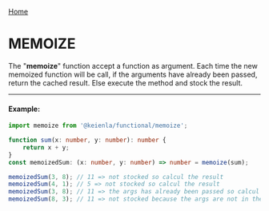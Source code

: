 [Home](./../../README.md)

# MEMOIZE

The "**memoize**" function accept a function as argument. Each time the new memoized function will be call, if the arguments have already been passed, return the cached result. Else execute the method and stock the result.

---

#### Example:

```typescript
import memoize from '@keienla/functional/memoize';

function sum(x: number, y: number): number {
    return x + y;
}
const memoizedSum: (x: number, y: number) => number = memoize(sum);

memoizedSum(3, 8); // 11 => not stocked so calcul the result
memoizedSum(4, 1); // 5 => not stocked so calcul the result
memoizedSum(3, 8); // 11 => the args has already been passed so calcul the result !
memoizedSum(8, 3); // 11 => not stocked because the args are not in the same order.
```

